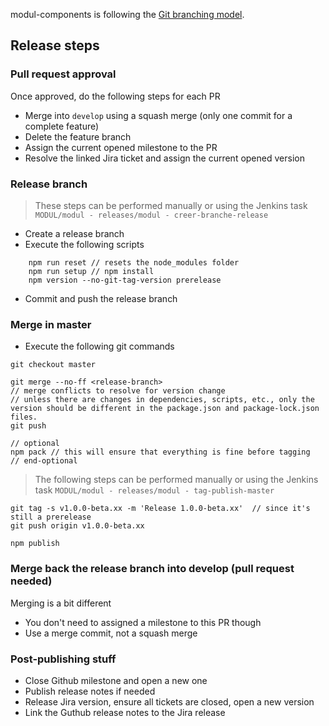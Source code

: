 modul-components is following the [Git branching model](https://nvie.com/posts/a-successful-git-branching-model/).

## Release steps

### Pull request approval
Once approved, do the following steps for each PR
- Merge into `develop` using a squash merge (only one commit for a complete feature)
- Delete the feature branch
- Assign the current opened milestone to the PR
- Resolve the linked Jira ticket and assign the current opened version

### Release branch
> These steps can be performed manually or using the Jenkins task `MODUL/modul - releases/modul - creer-branche-release`
- Create a release branch
- Execute the following scripts
```
    npm run reset // resets the node_modules folder
    npm run setup // npm install
    npm version --no-git-tag-version prerelease
```
- Commit and push the release branch

### Merge in master
- Execute the following git commands
```
git checkout master

git merge --no-ff <release-branch>
// merge conflicts to resolve for version change
// unless there are changes in dependencies, scripts, etc., only the version should be different in the package.json and package-lock.json files.
git push

// optional
npm pack // this will ensure that everything is fine before tagging
// end-optional
```

> The following steps can be performed manually or using the Jenkins task `MODUL/modul - releases/modul - tag-publish-master`
```
git tag -s v1.0.0-beta.xx -m 'Release 1.0.0-beta.xx'  // since it's still a prerelease
git push origin v1.0.0-beta.xx

npm publish
```

### Merge back the release branch into develop (pull request needed)
Merging is a bit different
- You don't need to assigned a milestone to this PR though
- Use a merge commit, not a squash merge

### Post-publishing stuff
- Close Github milestone and open a new one
- Publish release notes if needed
- Release Jira version, ensure all tickets are closed, open a new version
- Link the Guthub release notes to the Jira release
